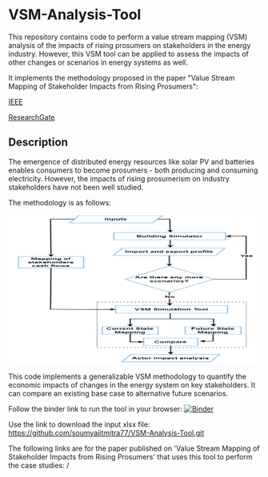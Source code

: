 # VSM-Analysis-Tool

This repository contains code to perform a value stream mapping (VSM) analysis of the impacts of rising prosumers on stakeholders in the energy industry. However, this VSM tool can be applied to assess the impacts of other changes or scenarios in energy systems as well.

It implements the methodology proposed in the paper "Value Stream Mapping of Stakeholder Impacts from Rising Prosumers":

[IEEE](https://ieeexplore.ieee.org/document/9960439)

[ResearchGate](https://www.researchgate.net/publication/365835174_Value_Stream_Mapping_of_Stakeholder_Impacts_from_Rising_Prosumers)

## Description

The emergence of distributed energy resources like solar PV and batteries enables consumers to become prosumers - both producing and consuming electricity. However, the impacts of rising prosumerism on industry stakeholders have not been well studied.

The methodology is as follows:

<img src="./Figures/VSM_Flowchart.png" width="500" height="300">

This code implements a generalizable VSM methodology to quantify the economic impacts of changes in the energy system on key stakeholders. It can compare an existing base case to alternative future scenarios.

Follow the binder link to run the tool in your browser:
[![Binder](https://mybinder.org/badge_logo.svg)](https://mybinder.org/v2/gh/soumyajitmitra77/VSM-Analysis-Tool.git/main)

Use the link to download the input xlsx file: 
https://github.com/soumyajitmitra77/VSM-Analysis-Tool.git

The following links are for the paper published on 'Value Stream Mapping of Stakeholder Impacts from Rising Prosumers' that uses this tool to perform the case studies:
 / 
